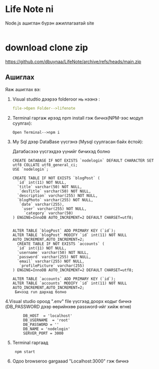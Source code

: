 # Life Note ni
Node.js ашиглан бүрэн ажиллагаатай site

  <img src="https://scontent.fuln1-1.fna.fbcdn.net/v/t1.15752-9/172634573_282922603467071_5838308048362368098_n.png?_nc_cat=102&ccb=1-3&_nc_sid=ae9488&_nc_ohc=Zal9tlVs5EoAX8QqKhD&_nc_ht=scontent.fuln1-1.fna&oh=d5159e063446dcecb482a6fcd09e6c61&oe=60A22755" alt="">
  
 # download clone zip
 
  https://github.com/dbuynaa/LifeNote/archive/refs/heads/main.zip
      

## Ашиглах
Яаж ашиглах вэ:

1. Visual studtio дээрээ folderoor нь нээнэ :

    ```yml
    file->Open Folder-->lifenote
    ```
    

2.  Terminal гаргаж ирээд npm install гэж бичнэ(NPM-ээс модул суулгах):

        Open Terminal-->npm i
    
    
3.  My Sql дээр DataBase үүсгэнэ (Mysql суулгасан байх ёстой):

    Датабасэээ үүсгэхдээ үүнийг бичихэд болно
       
        CREATE DATABASE IF NOT EXISTS `nodelogin` DEFAULT CHARACTER SET utf8 COLLATE utf8_general_ci;
        USE `nodelogin`;

        CREATE TABLE IF NOT EXISTS `blogPost` (
          `id` int(11) NOT NULL,
          `title` varchar(50) NOT NULL,
           `desTitle` varchar(50) NOT NULL,
          `description` varchar(255) NOT NULL,
          `blogPhoto` varchar(255) NOT NULL,
           `date` varchar(255),
            `user` varchar(255) NOT NULL,
             `category` varchar(50)
        ) ENGINE=InnoDB AUTO_INCREMENT=2 DEFAULT CHARSET=utf8;


        ALTER TABLE `blogPost` ADD PRIMARY KEY (`id`);
        ALTER TABLE `blogPost` MODIFY `id` int(11) NOT NULL AUTO_INCREMENT,AUTO_INCREMENT=2;
          CREATE TABLE IF NOT EXISTS `accounts` (
          `id` int(11) NOT NULL,
          `username` varchar(50) NOT NULL,
          `password` varchar(255) NOT NULL,
          `email` varchar(255) NOT NULL,
           `profilePicture` varchar(255)
        ) ENGINE=InnoDB AUTO_INCREMENT=2 DEFAULT CHARSET=utf8;

        ALTER TABLE `accounts` ADD PRIMARY KEY (`id`);
        ALTER TABLE `accounts` MODIFY `id` int(11) NOT NULL AUTO_INCREMENT,AUTO_INCREMENT=2;     
         Бичээд run дархад болно
         
         
4.Visual studio ороод ".env" file үүсгээд доорх кодыг бичнэ
       (DB_PASSWORD дээр өөрийнхөө password-ийг хийж өгнө)
   
            DB_HOST  = 'localhost'
            DB_USERNAME  = 'root'
            DB_PASSWORD = ''
            DB_NAME = 'nodelogin'
            SERVER_PORT = 3000
       
5. Terminal гаргаад 
        
        npm start
        
8.  Одоо browseroo gargaaad "Localhost:3000" гэж бичнэ       
